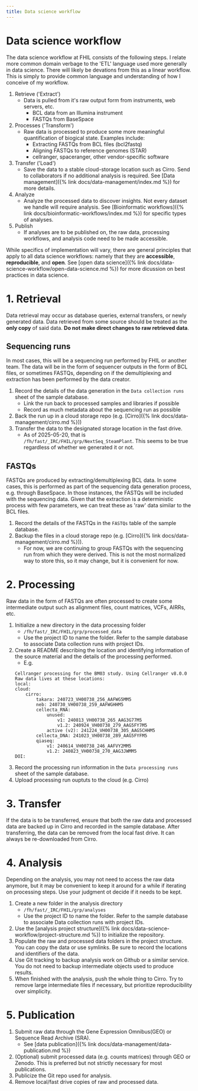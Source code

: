 ```yaml
---
title: Data science workflow
---
```


# Data science workflow

The data science workflow at FHIL consists of the following steps. I relate more common domain verbage to the 'ETL' language used more generally in data science. There will likely be devations from this as a linear workflow. This is simply to provide common language and understanding of how I conceive of my workflow. 

1. Retrieve ('Extract')
    - Data is pulled from it's raw output form from instruments, web servers, etc.  
        - BCL data from an Illumina instrument
        - FASTQs from BaseSpace
2. Processes ('Transform')
    - Raw data is processed to produce some more meaningful quantification of biogical state. Examples include:
        - Extracting FASTQs from BCL files (bcl2fastq)
        - Aligning FASTQs to reference genomes (STAR)
        - cellranger, spaceranger, other vendor-specific software
3. Transfer ('Load')
    - Save the data to a stable cloud-storage location such as Cirro. Send to collaborators if no additional analysis is required. See [Data management]({% link docs/data-management/index.md %}) for more details.
4. Analyze
    - Analyze the processed data to discover insights. Not every dataset we handle will require analysis. See [Bioinformatic workflows]({% link docs/bioinformatic-workflows/index.md %}) for specific types of analyses. 
5. Publish
    - If analyses are to be published on, the raw data, processing workflows, and analysis code need to be made accessible. 


While specifics of implementation will vary, there are general principles that apply to all data science workflows: namely that they are **accessible**, **reproducible**, and **open**. See [open data science]({% link docs/data-science-workflow/open-data-science.md %}) for more dicussion on best practices in data science. 

# 1. Retrieval

Data retrieval may occur as database queries, external transfers, or newly generated data. Data retrieved from some source should be treated as the **only copy** of said data. **Do not make direct changes to raw retrieved data**.

## Sequencing runs

In most cases, this will be a sequencing run performed by FHIL or another team. The data will be in the form of sequencer outputs in the form of BCL files, or sometimes FASTQs, depending on if the demultiplexing and extraction has been performed by the data creator. 

1. Record the details of the data generation in the `Data collection runs` sheet of the sample database. 
    - Link the run back to processed samples and libraries if possible
    - Record as much metadata about the sequencing run as possible
2. Back the run up in a cloud storage repo (e.g. [Cirro]({% link docs/data-management/cirro.md %}))
3. Transfer the data to the designated storage location in the fast drive.
    - As of 2025-05-20, that is `/fh/fast/_IRC/FHIL/grp/NextSeq_SteamPlant`. This seems to be true regardless of whether we generated it or not. 

## FASTQs

FASTQs are produced by extracting/demultiplexing BCL data. In some cases, this is performed as part of the sequencing data generation process, e.g. through BaseSpace. In those instances, the FASTQs will be included with the sequencing data. Given that the extraction is a deterministic process with few parameters, we can treat these as 'raw' data similar to the BCL files.
1. Record the details of the FASTQs in the `FASTQs` table of the sample database. 
2. Backup the files in a cloud storage repo (e.g. [Cirro]({% link docs/data-management/cirro.md %})). 
    - For now, we are continuing to group FASTQs with the sequencing run from which they were derived. This is not the most normalized way to store this, so it may change, but it is convenient for now.

# 2. Processing

Raw data in the form of FASTQs are often processed to create some intermediate output such as alignment files, count matrices, VCFs, AIRRs, etc. 

1. Initialize a new directory in the data processing folder
    - `/fh/fast/_IRC/FHIL/grp/processed_data`
    - Use the project ID to name the folder. Refer to the sample database to associate Data collection runs with project IDs. 
2. Create a README describing the location and identifying information of the source material and the details of the processing performed.
    - E.g. 
    ```
    Cellranger processing for the BM03 study. Using Cellranger v8.0.0
    Raw data lives at these locations:
    local:
    cloud:
        cirro:
            takara: 240723_VH00738_256_AAFWG5MM5
            neb: 240730_VH00738_259_AAFWGHHM5
            cellecta_RNA: 
                unused:
                    v1: 240813_VH00738_265_AAG3G77M5
                    v1.2: 240924_VH00738_279_AAG5FY7M5
                active (v2): 241224_VH00738_305_AAG5CHHM5
            cellecta_DNA: 241023_VH00738_289_AAG5FYFM5
            qiaseq:
                v1: 240614_VH00738_246_AAFVY2MM5
                v1.2: 240823_VH00738_270_AAG3JWMM5
    DOI:
    ```
3. Record the processing run information in the `Data processing runs` sheet of the sample database. 
4. Upload processing run ouptuts to the cloud (e.g. Cirro)

# 3. Transfer

If the data is to be transferred, ensure that both the raw data and processed data are backed up in Cirro and recorded in the sample database. After transferring, the data can be removed from the local fast drive. It can always be re-downloaded from Cirro. 

# 4. Analysis

Depending on the analysis, you may not need to access the raw data anymore, but it may be convenient to keep it around for a while if iterating on processing steps. Use your judgment ot decide if it needs to be kept. 

1. Create a new folder in the analysis directory
    - `/fh/fast/_IRC/FHIL/grp/analyses`
    - Use the project ID to name the folder. Refer to the sample database to associate Data collection runs with project IDs. 
2. Use the [analysis project structure]({% link docs/data-science-workflow/project-structure.md %}) to initialize the repository.
3. Populate the raw and processed data folders in the project structure. You can copy the data or use symlinks. Be sure to record the locations and identifiers of the data.
4. Use Git tracking to backup analysis work on Github or a similar service. You do not need to backup intermediate objects used to produce results. 
5. When finished with the analysis, push the whole thing to Cirro. Try to remove large intermediate files if necessary, but prioritize reproducibility over simplicity. 

# 5. Publication

1. Submit raw data through the Gene Expression Omnibus(GEO) or Sequence Read Archive (SRA).
    - See [data publication]({% link docs/data-management/data-publication.md %})
2. (Optional) submit processed data (e.g. counts matrices) through GEO or Zenodo. This is preferred but not strictly necessary for most publications. 
3. Publicize the Git repo used for analysis. 
4. Remove local/fast drive copies of raw and processed data.

